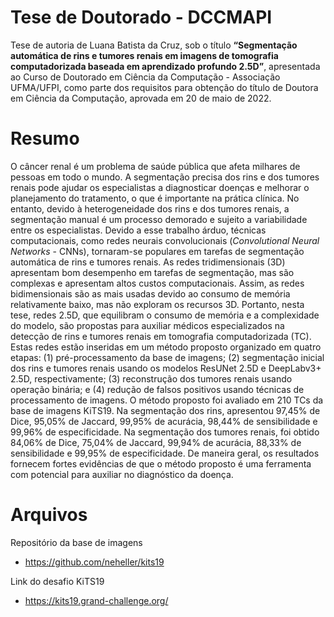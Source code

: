 # Tese de Doutorado - DCCMAPI

Tese de autoria de Luana Batista da Cruz, sob o título **“Segmentação automática de rins e tumores renais em imagens de tomografia computadorizada baseada em aprendizado profundo 2.5D”**, apresentada ao Curso de Doutorado em Ciência da Computação - Associação UFMA/UFPI, como parte dos requisitos para obtenção do título de Doutora em Ciência da Computação, aprovada em 20 de maio de 2022.

# Resumo

O câncer renal é um problema de saúde pública que afeta milhares de pessoas em todo o mundo. A segmentação precisa dos rins e dos tumores renais pode ajudar os especialistas a diagnosticar doenças e melhorar o planejamento do tratamento, o que é importante na prática clínica. No entanto, devido à heterogeneidade dos rins e dos tumores renais, a segmentação manual é um processo demorado e sujeito a variabilidade entre os especialistas. Devido a esse trabalho árduo, técnicas computacionais, como redes neurais convolucionais (*Convolutional Neural Networks* - CNNs), tornaram-se populares em tarefas de segmentação automática de rins e tumores renais. As redes tridimensionais (3D) apresentam bom desempenho em tarefas de segmentação, mas são complexas e apresentam altos custos computacionais. Assim, as redes bidimensionais são as mais usadas devido ao consumo de memória relativamente baixo, mas não exploram os recursos 3D. Portanto, nesta tese, redes 2.5D, que equilibram o consumo de memória e a complexidade do modelo, são propostas para auxiliar médicos especializados na detecção de rins e tumores renais em tomografia computadorizada (TC). Estas redes estão inseridas em um método proposto organizado em quatro etapas: (1) pré-processamento da base de imagens; (2) segmentação inicial dos rins e tumores renais usando os modelos ResUNet 2.5D e DeepLabv3+ 2.5D, respectivamente; (3) reconstrução dos tumores renais usando operação binária; e (4) redução de falsos positivos usando técnicas de processamento de imagens. O método proposto foi avaliado em 210 TCs da base de imagens KiTS19. Na segmentação dos rins, apresentou 97,45\% de Dice, 95,05\% de Jaccard, 99,95\% de acurácia, 98,44\% de sensibilidade e 99,96\% de especificidade. Na segmentação dos tumores renais, foi obtido 84,06\% de Dice, 75,04\% de Jaccard, 99,94\% de acurácia, 88,33\% de sensibilidade e 99,95\% de especificidade. De maneira geral, os resultados fornecem fortes evidências de que o método proposto é uma ferramenta com potencial para auxiliar no diagnóstico da doença.

# Arquivos

Repositório da base de imagens 
 - https://github.com/neheller/kits19

Link do desafio KiTS19
 - https://kits19.grand-challenge.org/
